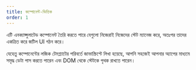 ```yaml
---
title: কম্পোনেন্ট-ভিত্তিক
order: 1
---
```


এটি এনক্যাপ্সুলাটেড কম্পোনেন্ট তৈরি করতে পারে যেগুলো নিজেরাই নিজেদের স্টেট ম্যানেজ করে, অতঃপর তাদের একত্রিত করে জটিল UI গঠন করে।

যেহেতু কম্পোনেন্টের লজিক টেমপ্ল্যাটের পরিবর্তে জাভাস্ক্রিপ্টে লিখা হয়েছে, আপনি সহজেই আপনার অ্যাপের মাধ্যমে সমৃদ্ধ ডেটা পাস করতে পারেন এবং DOM থেকে স্টেটকে পৃথক রাখতে পারেন।
